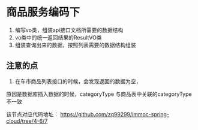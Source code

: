 # 商品服务编码下

1. 编写vo类，组装api接口文档所需要的数据结构
2. vo类中的统一返回结果的ResultVO类
3. 组装查询出来的数据，按照列表需要的数据结构组装


## 注意的点

1. 在车市商品列表接口的时候，会发现返回的数据为空，

  原因是数据库插入数据的时候，categoryType 与商品表中关联的categoryType不一致

该节点对应代码地址： https://github.com/zq99299/immoc-spring-cloud/tree/4-6/7
